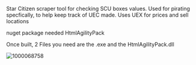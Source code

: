 Star Citizen scraper tool for checking SCU boxes values. Used for pirating specfically, to help keep track of UEC made. Uses UEX for prices and sell locations

nuget package needed HtmlAgilityPack

Once built, 2 Files you need are the .exe and the HtmlAgilityPack.dll


![1000068758](https://github.com/user-attachments/assets/d33f39b5-118e-4c3f-9e0e-66c5cc2ac5a1)
